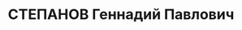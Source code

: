 ---
title: СТЕПАНОВ Геннадий Павлович
description: "Род. в 1909, г. Ленинград, русский, обр.: незаконченное высшее, б/п.\
  \ Проживал: Иркутская обл., г. Усолье. Технорук ангаро-лыжного механизированного\
  \ пункта треста Востсиблес \n  Арестован 14.03.1937. Обв. по ст. ст. 58-7-8-11 УК\
  \ РСФСР. Приговор: выездная сессия ВК ВС СССР в г. Иркутск, 24.10.1937 – ВМН. Расстрелян\
  \ 24.10.1937, г.Иркутск"
---